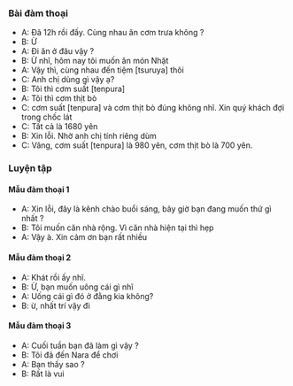 ### Bài đàm thoại
- A: Đã 12h rồi đấy. Cùng nhau ăn cơm trưa không ?
- B: Ừ
- A: Đi ăn ở đâu vậy ?
- B: Ừ nhĩ, hôm nay tôi muốn ăn món Nhật
- A: Vậy thì, cùng nhau đến tiệm [tsuruya] thôi
- C: Anh chị dùng gì vậy ạ?
- B: Tôi thì cơm suất [tenpura]
- A: Tôi thì cơm thịt bò
- C: cơm suất [tenpura] và cơm thịt bò đúng không nhĩ. Xin quý khách đợi trong chốc lát
- C: Tất cả là 1680 yên
- B: Xin lỗi. Nhờ anh chị tính riêng dùm
- C: Vâng, cơm suất [tenpura] là 980 yên, cơm thịt bò là 700 yên.

### Luyện tập
#### Mẫu đàm thoại 1
- A: Xin lỗi, đây là kênh chào buổi sáng, bây giờ bạn đang muốn thứ gì nhất ?
- B: Tôi muốn căn nhà rộng. Vì căn nhà hiện tại thì hẹp
- A: Vậy à. Xin cảm ơn bạn rất nhiều
#### Mẫu đàm thoại 2
- A: Khát rồi ấy nhĩ.
- B: Ừ, bạn muốn uông cái gì nhĩ
- A: Uống cái gì đó ở đằng kia không?
- B: ừ, nhất trí vậy đi
#### Mẫu đàm thoại 3
- A: Cuối tuần bạn đã làm gì vậy ?
- B: Tôi đã đến Nara để chơi
- A: Bạn thấy sao ?
- B: Rất là vui
